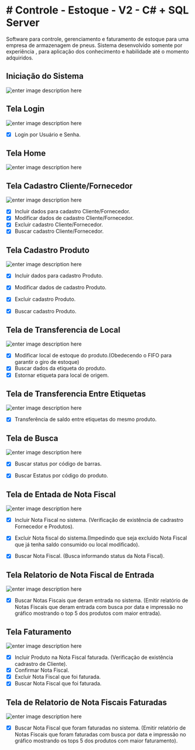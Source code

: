 # # Controle - Estoque - V2 - C# + SQL Server 

Software para controle, gerenciamento e faturamento de estoque para uma empresa de armazenagem de pneus. Sistema desenvolvido somente por experiência , para aplicação dos conhecimento e habilidade até o momento adquiridos. 

## **Iniciação do Sistema**

![enter image description here](https://i.imgur.com/kd4vvNi.gif)


## **Tela Login**
![enter image description here](https://i.imgur.com/676abFS.png)

 - [X] Login por Usuário e Senha. 

## **Tela Home**

![enter image description here](https://i.imgur.com/ZRfeQ92.png)

## **Tela Cadastro Cliente/Fornecedor**

![enter image description here](https://i.imgur.com/59sAWhl.gif)

 - [X] Incluir dados para cadastro Cliente/Fornecedor. 
 - [X]  Modificar dados de cadastro Cliente/Fornecedor.
 - [X]  Excluir cadastro Cliente/Fornecedor.
 - [X] Buscar cadastro Cliente/Fornecedor.

## **Tela Cadastro Produto**

![enter image description here](https://i.imgur.com/bdEmu4O.gif)

- [X] Incluir dados para cadastro Produto.
 - [X]  Modificar dados de cadastro Produto.
 - [X]  Excluir cadastro Produto.
 - [X] Buscar cadastro Produto.



## **Tela de Transferencia de Local**

![enter image description here](https://i.imgur.com/szrGirE.gif)

  - [X]  Modificar local de estoque do produto.(Obedecendo o FIFO para garantir o giro de estoque)
 - [X]  Buscar dados da etiqueta do produto.
 - [X] Estornar etiqueta para local de origem.

## **Tela de Transferencia Entre Etiquetas**

![enter image description here](https://i.imgur.com/ZniT72t.gif)

  - [X]  Transferência de saldo entre etiquetas do mesmo produto. 
 

## **Tela de Busca**

![enter image description here](https://i.imgur.com/OzWV59z.gif)

  - [X] Buscar status por código de barras. 
  - [X]  Buscar Estatus por código do produto.


## **Tela de Entada de Nota Fiscal**

![enter image description here](https://i.imgur.com/LJsR80J.gif)

  - [X] Incluir Nota Fiscal no sistema. (Verificação de existência de cadrastro Fornecedor e Produtos).
  - [X] Excluir Nota fiscal do sistema.(Impedindo que seja excluído Nota Fiscal que já tenha saldo consumido ou local modificado).
  - [X] Buscar Nota Fiscal. (Busca informando status da Nota Fiscal).


## **Tela Relatorio de Nota Fiscal de Entrada**

![enter image description here](https://i.imgur.com/flsasr6.gif)

  - [X] Buscar Notas Fiscais que deram entrada no sistema. (Emitir relatório de Notas Fiscais que deram entrada com busca por data e impressão no gráfico mostrando o top 5 dos produtos com maior entrada).



## **Tela Faturamento**

![enter image description here](https://i.imgur.com/VSJNgTP.gif)

  - [X] Incluir Produto na Nota Fiscal faturada. (Verificação de existência cadrastro de Cliente).
  - [X] Confirmar Nota Fiscal.
  - [X] Excluir Nota Fiscal que foi faturada.
  - [X] Buscar Nota Fiscal que foi faturada.

## **Tela de Relatorio de Nota Fiscais Faturadas**

![enter image description here](https://i.imgur.com/qjN47Ue.gif)

  - [X] Buscar Nota Fiscal que foram faturadas no sistema. (Emitir relatório de Notas Fiscais que foram faturadas com busca por data e impressão no gráfico mostrando os tops 5 dos produtos com maior faturamento).

